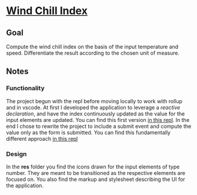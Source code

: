 # [Wind Chill Index](https://codepen.io/borntofrappe/full/WNNrrJg)

## Goal

Compute the wind chill index on the basis of the input temperature and speed. Differentiate the result according to the chosen unit of measure.

## Notes

### Functionality

The project begun with the repl before moving locally to work with rollup and in vscode. At first I developed the application to leverage a _reactive declaration_, and have the index continuously updated as the value for the input elements are updated. You can find this first version [in this repl](https://svelte.dev/repl/4d60816973b04ca5aaf6e35088a1c951). In the end I chose to rewrite the project to include a submit event and compute the value only as the form is submitted. You can find this fundamentally different approach [in this repl](https://svelte.dev/repl/4f87e0117de9489d8f76977549e62573)

### Design

In the **res** folder you find the icons drawn for the input elements of type number. They are meant to be transitioned as the respective elements are focused on. You also find the markup and stylesheet describing the UI for the application.
